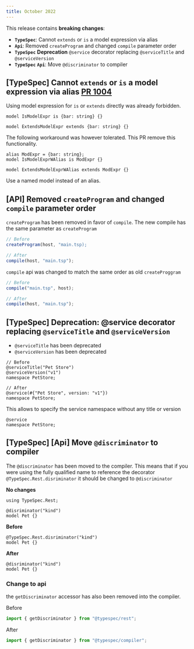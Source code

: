 ```yaml
---
title: October 2022
---
```


This release contains **breaking changes**:

- **`TypeSpec`**: Cannot `extends` or `is` a model expression via alias
- **`Api`**: Removed `createProgram` and changed `compile` parameter order
- **`TypeSpec`** **Deprecation** `@service` decorator replacing `@serviceTitle` and `@serviceVersion`
- **`TypeSpec`** **`Api`**: Move `@discriminator` to compiler

## [TypeSpec] Cannot `extends` or `is` a model expression via alias [PR 1004](https://github.com/microsoft/typespec/pull/1004)

Using model expression for `is` or `extends` directly was already forbidden.

<!-- prettier-ignore -->
```typespec
model IsModelExpr is {bar: string} {}

model ExtendsModelExpr extends {bar: string} {}
```

The following workaround was however tolerated. This PR remove this functionality.

<!-- prettier-ignore -->
```typespec
alias ModExpr = {bar: string};
model IsModelExprWAlias is ModExpr {}

model ExtendsModelExprWAlias extends ModExpr {}
```

Use a named model instead of an alias.

## [API] Removed `createProgram` and changed `compile` parameter order

`createProgram` has been removed in favor of `compile`. The new compile has the same parameter as `createProgram`

```ts
// Before
createProgram(host, "main.tsp);

// After
compile(host, "main.tsp");
```

`compile` api was changed to match the same order as old `createProggram`

```ts
// Before
compile("main.tsp", host);

// After
compile(host, "main.tsp");
```

## [TypeSpec] Deprecation: @service decorator replacing `@serviceTitle` and `@serviceVersion`

- `@serviceTitle` has been deprecated
- `@serviceVersion` has been deprecated

```typespec
// Before
@serviceTitle("Pet Store")
@serviceVersion("v1")
namespace PetStore;

// After
@service(#{"Pet Store", version: "v1"})
namespace PetStore;
```

This allows to specify the service namespace without any title or version

```typespec
@service
namespace PetStore;
```

## [TypeSpec] [Api] Move `@discriminator` to compiler

The `@discriminator` has been moved to the compiler. This means that if you were using the fully qualified name to reference the decorator `@TypeSpec.Rest.disriminator` it should be changed to `@discriminator`

**No changes**

```typespec
using TypeSpec.Rest;

@disriminator("kind")
model Pet {}
```

**Before**

```typespec
@TypeSpec.Rest.disriminator("kind")
model Pet {}
```

**After**

```typespec
@disriminator("kind")
model Pet {}
```

### Change to api

the `getDiscriminator` accessor has also been removed into the compiler.

Before

<!-- prettier-ignore -->
```ts
import { getDiscriminator } from "@typespec/rest";
```

After

<!-- prettier-ignore -->
```ts
import { getDiscriminator } from "@typespec/compiler";
```
